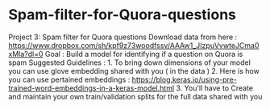 # Spam-filter-for-Quora-questions
Project 3: Spam filter for Quora questions Download data from here : https://www.dropbox.com/sh/kpf9z73woodfssv/AAAw1_JIzpuVvwteJCma0xMla?dl=0 Goal : Build a model for identifying if a question on Quora is spam Suggested Guidelines : 1. To bring down dimensions of your model you can use glove embedding shared with you ( in the data ) 2. Here is how you can use pertained embeddings : https://blog.keras.io/using-pre-trained-word-embeddings-in-a-keras-model.html 3. You'll have to Create and maintain your own train/validation splits for the full data shared with you
